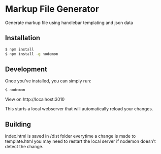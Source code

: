 # Markup File Generator

Generate markup file using handlebar templating and json data

## Installation

```bash
$ npm install
$ npm install -g nodemon 
```

## Development

Once you've installed, you can simply run:

```bash
$ nodemon 
```
View on http://localhost:3010

This starts a local webserver that will automatically reload your changes.

## Building

index.html is saved in  /dist folder everytime a change is made to template.html
you may need to restart the local server if nodemon doesn't detect the change.

